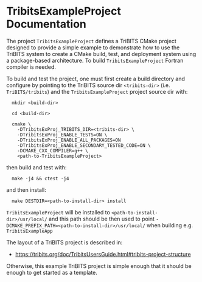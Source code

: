 # TribitsExampleProject Documentation

The project `TribitsExampleProject` defines a TriBITS CMake project designed to
provide a simple example to demonstrate how to use the TriBITS system to
create a CMake build, test, and deployment system using a package-based
architecture. To build `TribitsExampleProject` Fortran compiler is needed.

To build and test the project, one must first create a build directory and
configure by pointing to the TriBITS source dir `<tribits-dir>`
(i.e. `TriBITS/tribits`) and the `TribitsExampleProject` project source dir
with:

```
  mkdir <build-dir>
  
  cd <build-dir>
  
  cmake \
    -DTribitsExProj_TRIBITS_DIR=<tribits-dir> \
    -DTribitsExProj_ENABLE_TESTS=ON \
    -DTribitsExProj_ENABLE_ALL_PACKAGES=ON
    -DTribitsExProj_ENABLE_SECONDARY_TESTED_CODE=ON \
    -DCMAKE_CXX_COMPILER=g++ \
    <path-to-TribitsExampleProject>
```

then build and test with:

```
  make -j4 && ctest -j4
```

and then install:

```
  make DESTDIR=<path-to-install-dir> install
```

`TribitsExampleProject` will be installed to 
`<path-to-install-dir>/usr/local/` and this path should be then used 
to point `-DCMAKE_PREFIX_PATH=<path-to-install-dir>/usr/local/` when
building e.g. `TribitsExampleApp`

The layout of a TriBITS project is described in:

* https://tribits.org/doc/TribitsUsersGuide.html#tribits-project-structure

Otherwise, this example TriBITS project is simple enough that it should be
enough to get started as a template.

